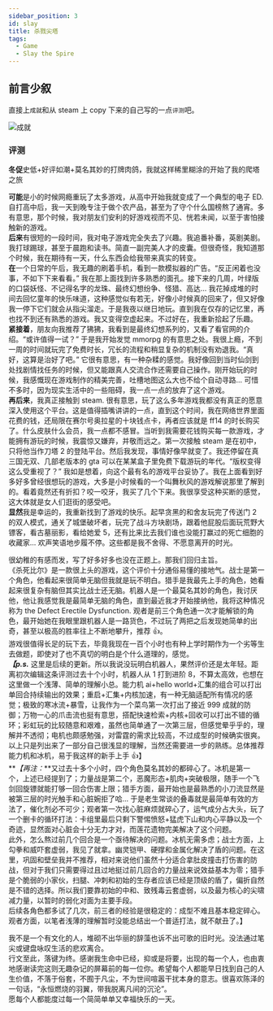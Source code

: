 ```yaml
---
sidebar_position: 3
id: slay
title: 杀戮尖塔
tags:
  - Game
  - Slay the Spire
---
```


## 前言少叙

直接上`成就`和从 steam 上 copy 下来的自己写的一点`评测`吧。

![成就](https://jcqn.oss-cn-beijing.aliyuncs.com/img_blog/slay-1.png)

### 评测

**冬促**史低+好评如潮+莫名其妙的打牌肉鸽，我就这样稀里糊涂的开始了我的爬塔之旅

**可能**是小的时候网瘾重玩了太多游戏，从高中开始我就变成了一个典型的电子 ED.  
自打高中后，我一天到晚专注于做个农产品，甚至为了守个什么国榜熬了通宵。多有意思，那个时候，我对朋友们安利的好游戏视而不见、恍若未闻，以至于害怕接触新的游戏。  
**后来**有很短的一段时间，我对电子游戏完全失去了兴趣。我追番补番，英剧美剧。我打球踢球，甚至于晨跑和读书。简直一副完美人才的皮囊。但很奇怪，我知道那个时候，我在期待有一天，什么东西会给我带来真实的转变。  
**在**一个日常的午后，我无趣的刷着手机，看到一款模拟器的广告。“反正闲着也没事，不如下下来看看。” 我在那上面找到许多熟悉的面孔。接下来的几周，叶绿版的口袋妖怪、不记得名字的龙珠、最终幻想纷争、怪猎、高达... 我花掉成堆的时间去回忆童年的快乐味道，这种感觉似有若无，好像小时候真的回来了，但又好像我一停下它们就会从指尖溜走。于是我夜以继日地玩。直到我在仅存的记忆里，再也找不到还有熟悉的游戏。我又变得空虚起来。不过好在，我重新拾起了乐趣。  
**紧接着**，朋友向我推荐了狒狒，我看到是最终幻想系列的，又看了看官网的介绍。“或许值得一试？” 于是我开始发觉 mmorpg 的有意思之处。我很上瘾，不到一周的时间就玩完了免费时长，冗长的流程和稍显复杂的机制没有劝退我。“真好，这算是治好了吧。” 它很有意思，有一种杂糅的感觉。我好像回到当时仙剑到处找剧情找任务的时候，但又能跟真人交流合作还需要自己操作。刚开始玩的时候，我感慨现在游戏制作的精美完善，吐槽地图这么大也不给个自动寻路... 可惜不多时，因为现实生活中的一些阻碍，我一点一点的放弃了这个游戏。  
**再后来**，我真正接触到 steam. 很有意思，玩了这么多年游戏我都没有真正的愿意深入使用这个平台。这是值得插嘴讲讲的一点，直到这个时间，我在网络世界里面花费的钱，还局限在赛尔号奥拉星的十块钱点卡，再者应该就是 ff14 的时长购买了。什么皮肤什么会员，我一点都不感冒。当听到我需要花钱购买每一款游戏，才能拥有游玩的时候，我震惊又嫌弃，并敬而远之。第一次接触 steam 是在初中，只将他当作刀塔 2 的登陆平台。然后我发现，事情好像早就变了。我还停留在真三国无双、几部老版本的 gta 可以在某某盒子里免费下载游玩的年代。“版权变得这么受重视了？” 我如是想着，向这个最有名的游戏平台妥协了。我在上面看到好多好多曾经很想玩的游戏，大多是小时候看的一个叫舞秋风的游戏解说那里了解到的。看着竟然还有折扣？咬一咬牙，我买了几个下来。我很享受这种买断的感觉，这大体就是女人们逛街的感受吧。  
**显然**我是幸运的，我重新找到了游戏的快乐。起早贪黑的和舍友玩完了传送门 2 的双人模式，通关了城堡破坏者，玩完了战斗方块剧场，跟着他屁股后面玩荒野大镖客，看古墓丽影，看给她爱 5，还有比来比去我们谁也没能打赢过的死亡细胞的收藏家... 欢声笑语地步履不停。这些都是我不舍得、不愿意离开的时光。

很幼稚的有感而发，写了好多好多也没在正题上。那我们回归主旨。  
《杀死比尔》是一款很上头的游戏，这个评价十分通俗易懂的接地气。战士是第一个角色，他看起来很简单无脑但我就是玩不明白。猎手是我最先上手的角色，她看起来很复杂有脑但其实比战士还无脑。机器人是一个最莫名其妙的角色，我讨厌他，他让我感觉我是最简单无脑的角色，直到最近我才开始接纳他，我将这种情况称为 the Defect Erectile Dysfunction. 观者是前三个角色通一次才能解锁的角色，最开始她在我眼里跟机器人是一路货色，不过玩了两把之后发现她简单的出奇，甚至以极高的胜率往上不断地攀升，推荐 👍。  
游戏很值得长足的玩下去，毕竟我现在一百个小时也有种上学时期作为一个劣等生去做题，即使对了也不真切的明白是个什么道理的，感觉。  
**_【p.s._** 这里是后续的更新。所以我说没玩明白机器人，果然评价还是太年轻。距离初次编辑这条评测过去十个小时，机器人从 1 打到进阶 8，不算太高效，也想在这里做一个浅薄、简单的理解小总。能力机 ai+hello world+汇集的组合可以打出单回合持续输出的效果；重启+汇集+内核加速，有一种无脑适配所有情况的感觉；极致的寒冰流+暴雪，让我作为一个菜鸟第一次打出了接近 999 成就的防御；万物一心的爪击流也挺有意思，搭配快速检索+内核+回收可以打出不错的循环；彩虹玩的比较随意和艰难，虽然也简单通了一次第三层，但感觉晕乎乎的，理解并不透彻；电机也颇感勉强，对雷霆的需求比较高，不过成型的时候确实很爽。以上只是列出来了一部分自己很浅显的理解，当然还需要进一步的熟练。总体推荐能力机和冰机，易于我这样的新手上手 👍】  
**_【再注：_**又过去十多个小时，四个角色莫名其妙的都碎心了。冰机是第一个，上述已经提到了；力量战是第二个，恶魔形态+肌肉+突破极限，随手一个飞剑回旋镖就能打够一回合伤害上限；猎手方面，最开始也是最熟悉的小刀流显然是被第三层的时光触手和心脏婉拒了哈... 于是老生常谈的叠毒就是最简单有效的方法了，催化剂必不可少；观者第一次找心脏麻烦就碎心了，运气成分占大头，玩了一个删卡的循环打法：卡组里最后只剩下警惕愤怒+猛虎下山和内心平静以及一个奇迹，显然面对心脏会十分无力才对，而莲花遗物完美解决了这个问题。  
此外，怎么熬过前几个回合是一个亟待解决的问题。冰机无需多虑；战士方面，上勾拳和威吓套虚弱，我见了就拿。幽灵铠甲、硬撑和金属化解决了盾的问题。在这里，巩固和壁垒我并不推荐，相对来说他们虽然十分适合拿肚皮撞击打伤害的防战，但对于我们只需要得过且过地挺过前几回合的力量战来说效益基本为零；猎手是个脆弱的小家伙，扫腿、冲刺和初始的生存者应该已经是顶级的盾了，偏折自然是不错的选择。所以我们要靠初始的中和、致残毒云套虚弱，以及最为核心的尖啸减力量，以暂时的弱化对面为主要手段。  
后续各角色都多试了几次，前三者的经验是很稳定的：成型不难且基本稳定碎心。观者方面，以笔者浅薄的理解暂时没能总结出一个普适打法，就不献丑了。】

我不是一个有文化的人，堆砌不出华丽的辞藻也诉不出可歌的旧时光。没法通过笔尖或键盘咏叹生活的悲欢离合。  
行文至此，落键为终。感谢我生命中已经，抑或是将要，出现的每一个人，也由衷地感谢读完这则无趣杂记的屏幕前的每一位你。希望每个人都能早日找到自己的人生价值，不落于俗套，不囿于凡尘，不为世间喧嚣干扰本身的意志。很喜欢陈泽的一句话，“永恒燃烧的羽翼，带我脱离凡间的沉沦”。  
愿每个人都能度过每一个简简单单又幸福快乐的一天。
